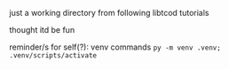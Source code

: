 
just a working directory from following libtcod tutorials

thought itd be fun

reminder/s for self(?):
venv commands
```py -m venv .venv; .venv/scripts/activate```

